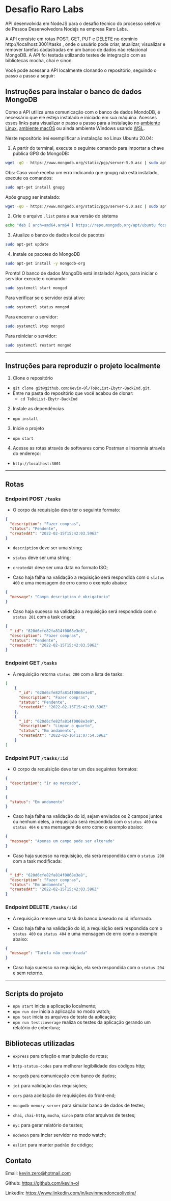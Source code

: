 # Desafio Raro Labs

API desenvolvida em NodeJS para o desafio técnico do processo seletivo de Pessoa Desenvolvedora Nodejs na empresa Raro Labs.

A API consiste em rotas POST, GET, PUT e DELETE no domínio http://localhost:3001/tasks , onde o usuário pode criar, atualizar, visualizar e remover tarefas 
cadastradas em um banco de dados não relacional MongoDB. A API foi testada utilizando testes de integração com as bibliotecas mocha, chai e sinon.

Você pode acessar a API localmente clonando o repositório, seguindo o passo a passo a seguir:

## Instruções para instalar o banco de dados MongoDB

Como a API utiliza uma comunicação com o banco de dados MondoDB, é necessário que ele esteja instalado e iniciado em sua máquina. Acesses esses links para visualizar
o passo a passo para a instalação no [ambiente Linux](https://docs.mongodb.com/manual/administration/install-on-linux/), 
[ambiente macOS](https://docs.mongodb.com/manual/tutorial/install-mongodb-on-os-x/) ou ainda ambiente Windows usando 
[WSL](https://docs.microsoft.com/pt-br/windows/wsl/tutorials/wsl-database#install-mongodb).

Neste repositório irei exemplificar a instalação no Linux Ubuntu 20.04:

1. A partir do terminal, execute o seguinte comando para importar a chave pública GPG do MongoDB:

```bash  
wget -qO - https://www.mongodb.org/static/pgp/server-5.0.asc | sudo apt-key add -
```

Obs: Caso você receba um erro indicando que gnupg não está instalado, execute os comandos:

```bash  
sudo apt-get install gnupg
```

Após gnupg ser instalado:

```bash  
wget -qO - https://www.mongodb.org/static/pgp/server-5.0.asc | sudo apt-key add -
```

2. Crie o arquivo ```.list``` para a sua versão do sistema

```bash  
echo "deb [ arch=amd64,arm64 ] https://repo.mongodb.org/apt/ubuntu focal/mongodb-org/5.0 multiverse" | sudo tee /etc/apt/sources.list.d/mongodb-org-5.0.list
```

3. Atualize o banco de dados local de pacotes

```bash  
sudo apt-get update
```

4. Instale os pacotes do MongoDB

```bash  
sudo apt-get install -y mongodb-org
```

Pronto! O banco de dados MongoDb está instalado! Agora, para iniciar o servidor execute o comando:

```bash  
sudo systemctl start mongod
```

Para verificar se o servidor está ativo:

```bash  
sudo systemctl status mongod
```

Para encerrar o servidor:

```bash  
sudo systemctl stop mongod
```

Para reiniciar o servidor:

```bash  
sudo systemctl restart mongod

```

---

## Instruções para reproduzir o projeto localmente

1. Clone o repositório
  * `git clone git@github.com:Kevin-Ol/ToDoList-Ebytr-BackEnd.git`.
  * Entre na pasta do repositório que você acabou de clonar:
    * `cd ToDoList-Ebytr-BackEnd`

2. Instale as dependências
  * `npm install`

3. Inicie o projeto
  * `npm start`

4. Acesse as rotas através de softwares como Postman e Insomnia através do endereço:
  * `http://localhost:3001`
---

## Rotas

### Endpoint POST `/tasks`

- O corpo da requisição deve ter o seguinte formato:

```json
{
  "description": "Fazer compras",
  "status": "Pendente",
  "createdAt": "2022-02-15T15:42:03.596Z"
}
```

- `description` deve ser uma string;

- `status` deve ser uma string;

- `createdAt` deve ser uma data no formato ISO;

- Caso haja falha na validação a requisição será respondida com o `status 400` e uma mensagem de erro como o exemplo abaixo:

```json
{
  "message": "Campo description é obrigatório"
}
```

- Caso haja sucesso na validação a requisição será respondida com o `status 201` com a task criada:

```json
{
  "_id": "620d6cfe82fa814f0868e3e8",
  "description": "Fazer compras",
  "status": "Pendente",
  "createdAt": "2022-02-15T15:42:03.596Z"
}
```

### Endpoint GET `/tasks`

- A requisição retorna `status 200` com a lista de tasks:

```json
[
    {
      "_id": "620d6cfe82fa814f0868e3e8",
      "description": "Fazer compras",
      "status": "Pendente",
      "createdAt": "2022-02-15T15:42:03.596Z"
    },
    {
      "_id": "620d6cfe82fa814f0868e3e9",
      "description": "Limpar o quarto",
      "status": "Em andamento",
      "createdAt": "2022-02-16T11:07:54.596Z"
    }
]
```

### Endpoint PUT `/tasks/:id`

- O corpo da requisição deve ter um dos seguintes formatos:

```json
{
  "description": "Ir ao mercado",
}
```

```json
{
  "status": "Em andamento"
}
```

- Caso haja falha na validação do id, sejam enviados os 2 campos juntos ou nenhum deles, a requisição será respondida com o `status 400` ou `status 404` e 
uma mensagem de erro como o exemplo abaixo:

```json
{
  "message": "Apenas um campo pode ser alterado"
}
```

- Caso haja sucesso na requisição, ela será respondida com o `status 200` com a task modificada:

```json
{
  "_id": "620d6cfe82fa814f0868e3e8",
  "description": "Fazer compras",
  "status": "Em andamento",
  "createdAt": "2022-02-15T15:42:03.596Z"
}
```


### Endpoint DELETE `/tasks/:id`

- A requisição remove uma task do banco baseado no id informado.

- Caso haja falha na validação do id, a requisição será respondida com o `status 400` ou `status 404` e uma mensagem de erro como o exemplo abaixo:

```json
{
  "message": "Tarefa não encontrada"
}
```

- Caso haja sucesso na requisição, ela será respondida com o `status 204` e sem retorno.

---

## Scripts do projeto

- `npm start` inicia a aplicação localmente;
- `npm run dev` inicia a aplicação no modo watch;
- `npm test` inicia os arquivos de teste da aplicação;
- `npm run test:coverage` realiza os testes da aplicação gerando um relatório de cobertura;

## Bibliotecas utilizadas

- `express` para criação e manipulação de rotas;
- `http-status-codes` para melhorar legibilidade dos códigos http;
- `mongodb` para comunicação com banco de dados;
- `joi` para validação das requisições;
- `cors` para aceitação de requisições do front-end;

- `mongodb-memory-server` para simular banco de dados de testes;
- `chai`, `chai-http`, `mocha`, `sinon` para criar arquivos de testes;
- `nyc` para gerar relatório de testes;
- `nodemon` para inciar servidor no modo watch;
- `eslint` para manter padrão de código;

## Contato

Email: kevin.zero@hotmail.com

Github: https://github.com/kevin-ol

LinkedIn: https://www.linkedin.com/in/kevinmendoncaoliveira/


